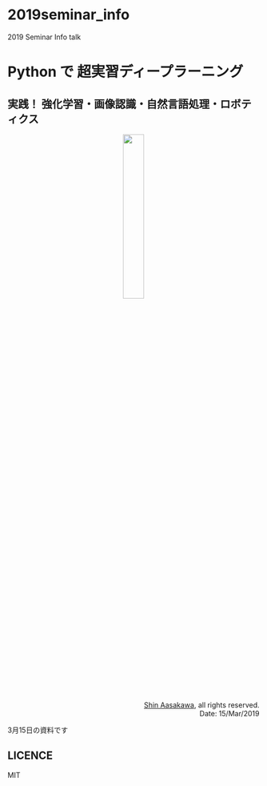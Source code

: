 # 2019seminar_info
2019 Seminar Info talk

# Python で 超実習ディープラーニング

## 実践！ 強化学習・画像認識・自然言語処理・ロボティクス

<center>
<!-- [セミナーインフォ](https://www.seminar-info.jp/entry/img/logo_ov.jpg)-->
<img src='https://www.seminar-info.jp/entry/img/logo_ov.jpg' style='width:29%'>
</center>

<div align='right'>
<a href='mailto:asakawa@ieee.org'>Shin Aasakawa</a>, all rights reserved.<br>
Date: 15/Mar/2019
</div>

3月15日の資料です

## LICENCE
MIT
